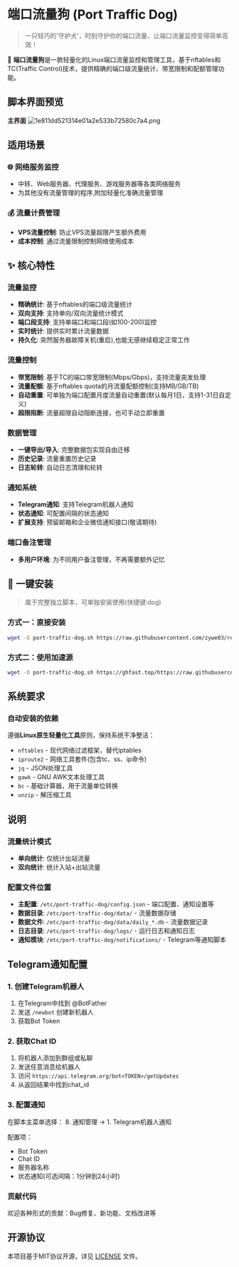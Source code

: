 # 端口流量狗 (Port Traffic Dog)

> 一只轻巧的'守护犬'，时刻守护你的端口流量，让端口流量监控变得简单高效！

🔔 **端口流量狗**是一款轻量化的Linux端口流量监控和管理工具，基于nftables和TC(Traffic Control)技术，提供精确的端口级流量统计、带宽限制和配额管理功能。

## 脚本界面预览

**主界面**
![1e811dd521314e01a2e533b72580c7a4.png](https://i.mji.rip/2025/08/28/1e811dd521314e01a2e533b72580c7a4.png)

## 适用场景

### 🌐 网络服务监控
- 中转、Web服务器、代理服务、游戏服务器等各类网络服务
- 为其他没有流量管理的程序,附加轻量化准确流量管理

### 💰 流量计费管理
- **VPS流量控制**: 防止VPS流量超限产生额外费用
- **成本控制**: 通过流量限制控制网络使用成本

## ✨ 核心特性

### 流量监控
- **精确统计**: 基于nftables的端口级流量统计
- **双向支持**: 支持单向/双向流量统计模式
- **端口段支持**: 支持单端口和端口段(如100-200)监控
- **实时统计**: 提供实时累计流量数据
- **持久化**: 突然服务器故障关机(重启),也能无感继续稳定正常工作

### 流量控制
- **带宽限制**: 基于TC的端口带宽限制(Mbps/Gbps)，支持流量突发处理
- **流量配额**: 基于nftables quota的月流量配额控制(支持MB/GB/TB)
- **自动重置**: 可单独为端口配置月度流量自动重置(默认每月1日，支持1-31日自定义)
- **超限阻断**: 流量超限自动阻断连接，也可手动立即重置

### 数据管理
- **一键导出/导入**: 完整数据包实现自由迁移
- **历史记录**: 流量重置历史记录
- **日志轮转**: 自动日志清理和轮转

###  通知系统
- **Telegram通知**: 支持Telegram机器人通知
- **状态通知**: 可配置间隔的状态通知
- **扩展支持**: 预留邮箱和企业微信通知接口(敬请期待)

### 端口备注管理
- **多用户环境**: 为不同用户备注管理，不再需要额外记忆

## 🚀 一键安装

> 属于完整独立脚本，可单独安装使用(快捷键:dog)

### 方式一：直接安装
```bash
wget -O port-traffic-dog.sh https://raw.githubusercontent.com/zywe03/realm-xwPF/main/port-traffic-dog.sh && chmod +x port-traffic-dog.sh && ./port-traffic-dog.sh
```

### 方式二：使用加速源
```bash
wget -O port-traffic-dog.sh https://ghfast.top/https://raw.githubusercontent.com/zywe03/realm-xwPF/main/port-traffic-dog.sh && chmod +x port-traffic-dog.sh && ./port-traffic-dog.sh
```

## 系统要求

### 自动安装的依赖
遵循**Linux原生轻量化工具**原则，保持系统干净整洁：

- `nftables` - 现代网络过滤框架，替代iptables
- `iproute2` - 网络工具套件(包含tc、ss、ip命令)
- `jq` - JSON处理工具
- `gawk` - GNU AWK文本处理工具
- `bc` - 基础计算器，用于流量单位转换
- `unzip` - 解压缩工具

## 说明

### 流量统计模式
- **单向统计**: 仅统计出站流量
- **双向统计**: 统计入站+出站流量


### 配置文件位置
- **主配置**: `/etc/port-traffic-dog/config.json` - 端口配置、通知设置等
- **数据目录**: `/etc/port-traffic-dog/data/` - 流量数据存储
- **数据文件**: `/etc/port-traffic-dog/data/daily_*.db` - 流量数据记录
- **日志目录**: `/etc/port-traffic-dog/logs/` - 运行日志和通知日志
- **通知模块**: `/etc/port-traffic-dog/notifications/` - Telegram等通知脚本

## Telegram通知配置

### 1. 创建Telegram机器人
1. 在Telegram中找到 @BotFather
2. 发送 `/newbot` 创建新机器人
3. 获取Bot Token

### 2. 获取Chat ID
1. 将机器人添加到群组或私聊
2. 发送任意消息给机器人
3. 访问 `https://api.telegram.org/bot<TOKEN>/getUpdates`
4. 从返回结果中找到chat_id

### 3. 配置通知
在脚本主菜单选择：
8. 通知管理 → 1. Telegram机器人通知

配置项：
- Bot Token
- Chat ID
- 服务器名称
- 状态通知(可选间隔：1分钟到24小时)


### 贡献代码
欢迎各种形式的贡献：Bug修复、新功能、文档改进等

## 开源协议

本项目基于MIT协议开源，详见 [LICENSE](https://github.com/zywe03/realm-xwPF/blob/main/LICENSE) 文件。
